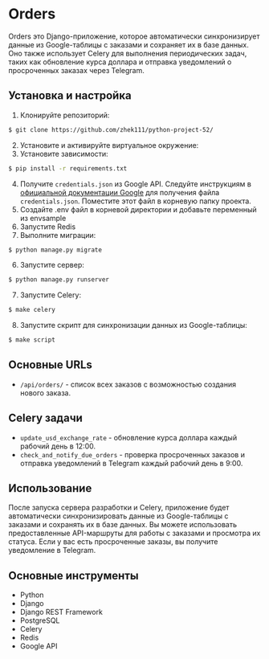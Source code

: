 # Orders
Orders это Django-приложение, которое автоматически синхронизирует данные из Google-таблицы с заказами и сохраняет их в базе данных. Оно также использует Celery для выполнения периодических задач, таких как обновление курса доллара и отправка уведомлений о просроченных заказах через Telegram.
## Установка и настройка
1. Клонируйте репозиторий:
```bash
$ git clone https://github.com/zhek111/python-project-52/
```
2. Установите и активируйте виртуальное окружение:
3. Установите зависимости:
```bash
$ pip install -r requirements.txt
```
4. Получите `credentials.json` из Google API. Следуйте инструкциям в [официальной документации Google](https://developers.google.com/sheets/api/quickstart/python#step_1_turn_on_the_api_name) для получения файла `credentials.json`. Поместите этот файл в корневую папку проекта.
5. Создайте .env файл в корневой директории и добавьте переменный из envsample
6. Запустите Redis
7. Выполните миграции:
```bash
$ python manage.py migrate
```
6. Запустите сервер:
```bash
$ python manage.py runserver
```
7. Запустите Celery:
```bash
$ make celery
```
8. Запустите скрипт для синхронизации данных из Google-таблицы:
```bash
$ make script
```

## Основные URLs

- `/api/orders/` - список всех заказов с возможностью создания нового заказа.

## Celery задачи

- `update_usd_exchange_rate` - обновление курса доллара каждый рабочий день в 12:00.
- `check_and_notify_due_orders` - проверка просроченных заказов и отправка уведомлений в Telegram каждый рабочий день в 9:00.

## Использование

После запуска сервера разработки и Celery, приложение будет автоматически синхронизировать данные из Google-таблицы с заказами и сохранять их в базе данных. Вы можете использовать предоставленные API-маршруты для работы с заказами и просмотра их статуса. Если у вас есть просроченные заказы, вы получите уведомление в Telegram.

## Основные инструменты
* Python
* Django
* Django REST Framework
* PostgreSQL
* Celery
* Redis
* Google API

